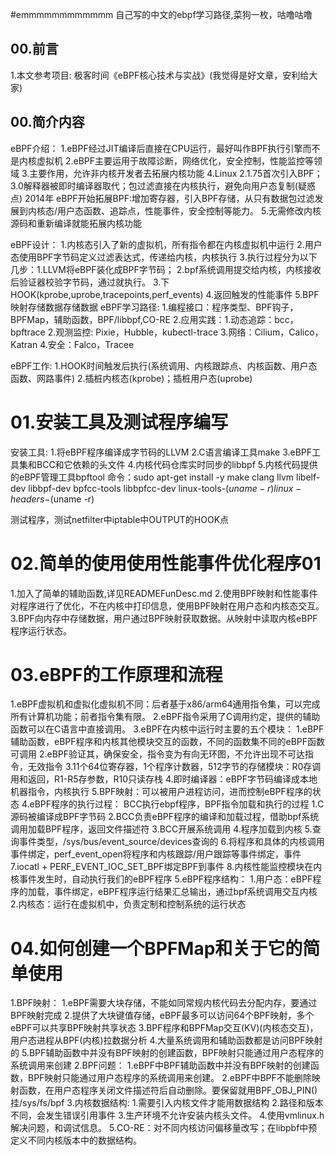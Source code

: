#emmmmmmmmmmmm 自己写的中文的ebpf学习路径,菜狗一枚，咕噜咕噜



## 00.前言
1.本文参考项目: 极客时间《eBPF核心技术与实战》(我觉得是好文章，安利给大家)


## 00.简介内容
eBPF介绍：
1.eBPF经过JIT编译后直接在CPU运行，最好叫作BPF执行引擎而不是内核虚拟机
2.eBPF主要运用于故障诊断，网络优化，安全控制，性能监控等领域
3.主要作用，允许非内核开发者去拓展内核功能
4.Linux 2.1.75首次引入BPF；3.0解释器被即时编译器取代；包过滤直接在内核执行，避免向用户态复制(疑惑点)
  2014年 eBPF开始拓展BPF:增加寄存器，引入BPF存储，从只有数据包过滤发展到内核态/用户态函数、追踪点，性能事件，安全控制等能力。
5.无需修改内核源码和重新编译就能拓展内核功能

eBPF设计：
1.内核态引入了新的虚拟机，所有指令都在内核虚拟机中运行
2.用户态使用BPF字节码定义过滤表达式，传递给内核，内核执行
3.执行过程分为以下几步：1.LLVM将eBPF装化成BPF字节码；
                        2.bpf系统调用提交给内核，内核接收后验证器校验字节码，通过就执行。
                        3.下HOOK(kprobe,uprobe,tracepoints,perf_events)
                        4.返回触发的性能事件
                        5.BPF映射存储数据存储数据
eBPF学习路径:
1.编程接口：程序类型、BPF钩子，BPFMap，辅助函数，BPF/libbpf,CO-RE
2.应用实践：1.动态追踪：bcc，bpftrace
            2.观测监控: Pixie，Hubble，kubectl-trace
            3.网络：Cilium，Calico，Katran
            4.安全：Falco，Tracee


eBPF工作:
1.HOOK时间触发后执行(系统调用、内核跟踪点、内核函数、用户态函数、网路事件)
2.插桩内核态(kprobe)；插桩用户态(uprobe)

# 01.安装工具及测试程序编写
安装工具:
1.将eBPF程序编译成字节码的LLVM
2.C语言编译工具make
3.eBPF工具集和BCC和它依赖的头文件
4.内核代码仓库实时同步的libbpf
5.内核代码提供的eBPF管理工具bpftool
命令：sudo apt-get install -y  make clang llvm libelf-dev libbpf-dev bpfcc-tools libbpfcc-dev linux-tools-$(uname -r) linux-headers-$(uname -r)

测试程序，测试netfilter中iptable中OUTPUT的HOOK点

# 02.简单的使用使用性能事件优化程序01
1.加入了简单的辅助函数,详见READMEFunDesc.md
2.使用BPF映射和性能事件对程序进行了优化，不在内核中打印信息，使用BPF映射在用户态和内核态交互。
3.BPF向内存中存储数据，用户通过BPF映射获取数据。从映射中读取内核eBPF程序运行状态。

# 03.eBPF的工作原理和流程
1.eBPF虚拟机和虚拟化虚拟机不同：后者基于x86/arm64通用指令集，可以完成所有计算机功能；前者指令集有限。
2.eBPF指令采用了C调用约定，提供的辅助函数可以在C语言中直接调用。
3.eBPF在内核中运行时主要的五个模块：
	1.eBPF辅助函数，eBPF程序和内核其他模块交互的函数，不同的函数集不同的eBPF函数可调用
	2.eBPF验证其，确保安全，指令变为有向无环图，不允许出现不可达指令，无效指令
	3.11个64位寄存器，1个程序计数器，512字节的存储模块：R0存调用和返回，R1-R5存参数，R10只读存栈
	4.即时编译器：eBPF字节码编译成本地机器指令，内核执行
	5.BPF映射：可以被用户进程访问，进而控制eBPF程序的状态
4.eBPF程序的执行过程：
	BCC执行ebpf程序，BPF指令加载和执行的过程
	1.C源码被编译成BPF字节码
	2.BCC负责eBPF程序的编译和加载过程，借助bpf系统调用加载BPF程序，返回文件描述符
	3.BCC开展系统调用
	4.程序加载到内核
	5.查询事件类型，/sys/bus/event_source/devices查询的
	6.将程序和具体的内核调用事件绑定，perf_event_open将程序和内核跟踪/用户跟踪等事件绑定，事件
	7.iocatl + PERF_EVENT_IOC_SET_BPF绑定BPF到事件
	8.内核性能监控模块在内核事件发生时，自动执行我们的eBPF程序
5.eBPF程序结构：
	1.用户态：eBPF程序的加载，事件绑定，eBPF程序运行结果汇总输出，通过bpf系统调用交互内核
	2.内核态：运行在虚拟机中，负责定制和控制系统的运行状态

# 04.如何创建一个BPFMap和关于它的简单使用
1.BPF映射：
        1.eBPF需要大块存储，不能如同常规内核代码去分配内存，要通过BPF映射完成
        2.提供了大块键值存储，eBPF最多可以访问64个BPF映射，多个eBPF可以共享BPF映射共享状态
        3.BPF程序和BPFMap交互(KV)(内核态交互)，用户态进程从BPF(内核)拉数据分析
        4.大量系统调用和辅助函数都是访问BPF映射的
	5.BPF辅助函数中并没有BPF映射的创建函数，BPF映射只能通过用户态程序的系统调用来创建
2.BPF问题：
	1.eBPF中BPF辅助函数中并没有BPF映射的创建函数，BPF映射只能通过用户态程序的系统调用来创建。
	2.eBPF中BPF不能删除映射函数，在用户态程序关闭文件描述符后自动删除。要保留就用BPF_OBJ_PIN() 挂/sys/fs/bpf
3.内核数据结构:
	1.需要引入内核文件才能用数据结构
	2.路径和版本不同，会发生错误引用事件
	3.生产环境不允许安装内核头文件。
	4.使用vmlinux.h解决问题，和调试信息。
	5.CO-RE：对不同内核访问偏移量改写；在libpbf中预定义不同内核版本中的数据结构。
